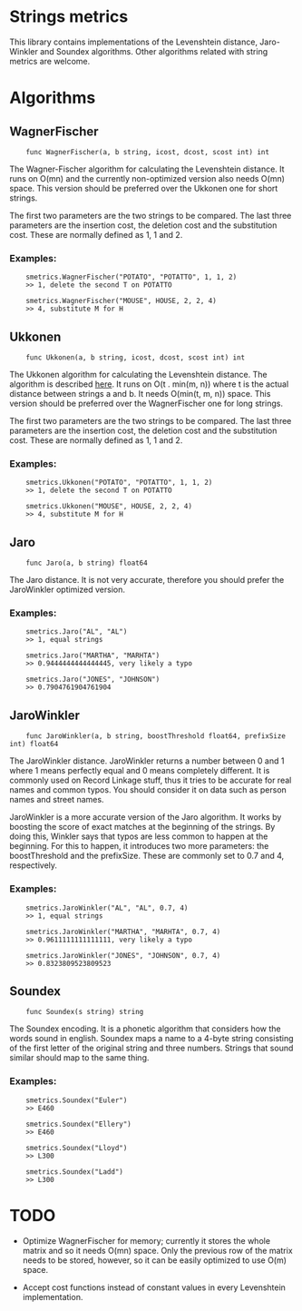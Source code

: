 # Strings metrics

This library contains implementations of the Levenshtein distance, Jaro-Winkler and Soundex algorithms. Other algorithms related with string metrics are welcome.

# Algorithms

## WagnerFischer

        func WagnerFischer(a, b string, icost, dcost, scost int) int

The Wagner-Fischer algorithm for calculating the Levenshtein distance. It runs on O(mn) and the currently non-optimized version also needs O(mn) space. This version should be preferred over the Ukkonen one for short strings.

The first two parameters are the two strings to be compared. The last three parameters are the insertion cost, the deletion cost and the substitution cost. These are normally defined as 1, 1 and 2.

### Examples:

        smetrics.WagnerFischer("POTATO", "POTATTO", 1, 1, 2)
		>> 1, delete the second T on POTATTO

        smetrics.WagnerFischer("MOUSE", HOUSE, 2, 2, 4)
		>> 4, substitute M for H

## Ukkonen

        func Ukkonen(a, b string, icost, dcost, scost int) int

The Ukkonen algorithm for calculating the Levenshtein distance. The algorithm is described [here](http://www.cs.helsinki.fi/u/ukkonen/InfCont85.PDF). It runs on O(t . min(m, n)) where t is the actual distance between strings a and b. It needs O(min(t, m, n)) space. This version should be preferred over the WagnerFischer one for long strings.

The first two parameters are the two strings to be compared. The last three parameters are the insertion cost, the deletion cost and the substitution cost. These are normally defined as 1, 1 and 2.

### Examples:

        smetrics.Ukkonen("POTATO", "POTATTO", 1, 1, 2)
		>> 1, delete the second T on POTATTO

        smetrics.Ukkonen("MOUSE", HOUSE, 2, 2, 4)
		>> 4, substitute M for H

## Jaro

        func Jaro(a, b string) float64

The Jaro distance. It is not very accurate, therefore you should prefer the JaroWinkler optimized version.

### Examples:

        smetrics.Jaro("AL", "AL")
		>> 1, equal strings

        smetrics.Jaro("MARTHA", "MARHTA")
		>> 0.9444444444444445, very likely a typo

        smetrics.Jaro("JONES", "JOHNSON")
		>> 0.7904761904761904

## JaroWinkler

        func JaroWinkler(a, b string, boostThreshold float64, prefixSize int) float64

The JaroWinkler distance. JaroWinkler returns a number between 0 and 1 where 1 means perfectly equal and 0 means completely different. It is commonly used on Record Linkage stuff, thus it tries to be accurate for real names and common typos. You should consider it on data such as person names and street names.

JaroWinkler is a more accurate version of the Jaro algorithm. It works by boosting the score of exact matches at the beginning of the strings. By doing this, Winkler says that typos are less common to happen at the beginning. For this to happen, it introduces two more parameters: the boostThreshold and the prefixSize. These are commonly set to 0.7 and 4, respectively.

### Examples:

        smetrics.JaroWinkler("AL", "AL", 0.7, 4)
		>> 1, equal strings

        smetrics.JaroWinkler("MARTHA", "MARHTA", 0.7, 4)
		>> 0.9611111111111111, very likely a typo

        smetrics.JaroWinkler("JONES", "JOHNSON", 0.7, 4)
		>> 0.8323809523809523

## Soundex

        func Soundex(s string) string

The Soundex encoding. It is a phonetic algorithm that considers how the words sound in english. Soundex maps a name to a 4-byte string consisting of the first letter of the original string and three numbers. Strings that sound similar should map to the same thing.

### Examples:

        smetrics.Soundex("Euler")
		>> E460

        smetrics.Soundex("Ellery")
		>> E460

        smetrics.Soundex("Lloyd")
		>> L300

        smetrics.Soundex("Ladd")
		>> L300

# TODO

- Optimize WagnerFischer for memory; currently it stores the whole matrix and so it needs O(mn) space. Only the previous row of the matrix needs to be stored, however, so it can be easily optimized to use O(m) space.

- Accept cost functions instead of constant values in every Levenshtein implementation.
